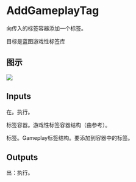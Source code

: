 # AddGameplayTag

向传入的标签容器添加一个标签。

目标是蓝图游戏性标签库

## 图示

![]($-20221218-19091306.png)

## Inputs

在。执行。

标签容器。游戏性标签容器结构（由参考）。

标签。Gameplay标签结构。要添加到容器中的标签。  

## Outputs

出：执行。
